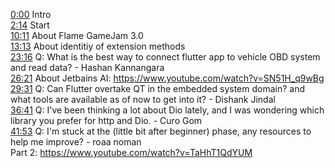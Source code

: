 [0:00](https://www.youtube.com/watch?v=wrWDP2jRwss&t=0m00s) Intro  
[2:14](https://www.youtube.com/watch?v=wrWDP2jRwss&t=2m14s) Start  
[10:11](https://www.youtube.com/watch?v=wrWDP2jRwss&t=10m11s) About Flame GameJam 3.0  
[13:13](https://www.youtube.com/watch?v=wrWDP2jRwss&t=13m13s) About identitiy of extension methods  
[23:16](https://www.youtube.com/watch?v=wrWDP2jRwss&t=23m16s) Q: What is the best way to connect flutter app to vehicle OBD system and read data? - Hashan Kannangara  
[26:21](https://www.youtube.com/watch?v=wrWDP2jRwss&t=26m21s) About Jetbains AI: https://www.youtube.com/watch?v=SN51H_q9wBg  
[29:31](https://www.youtube.com/watch?v=wrWDP2jRwss&t=29m31s) Q: Can Flutter overtake QT in the embedded system domain? and what tools are available as of now to get into it? - Dishank Jindal  
[36:41](https://www.youtube.com/watch?v=wrWDP2jRwss&t=36m41s) Q: I've been thinking a lot about Dio lately, and I was wondering which library you prefer for http and Dio. - Curo Gom  
[41:53](https://www.youtube.com/watch?v=wrWDP2jRwss&t=41m53s) Q: I'm stuck at the (little bit after beginner) phase, any resources to help me improve? - roaa noman  
Part 2: https://www.youtube.com/watch?v=TaHhT1QdYUM  
